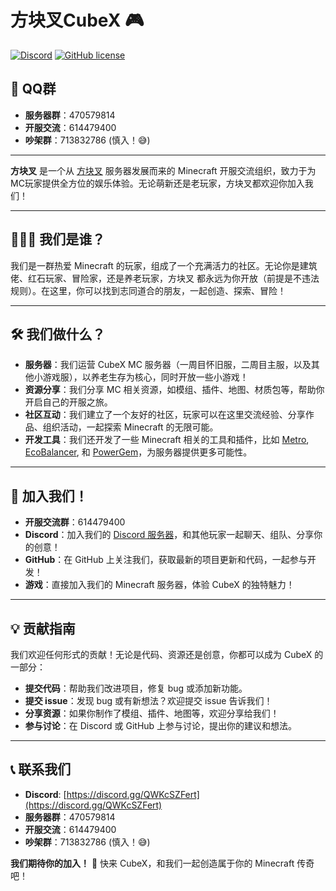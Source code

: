 # **方块叉CubeX** 🎮

[![Discord](https://img.shields.io/discord/xxxxxxxxxx.svg?label=&logo=discord&logoColor=ffffff&color=7389D8&labelColor=6A7EC2)](https://discord.gg/QWKcSZFert)
[![GitHub license](https://img.shields.io/github/license/Naereen/StrapDown.js.svg)](https://github.com/Naereen/StrapDown.js/blob/master/LICENSE)

## 📌 QQ群

- **服务器群**：470579814
- **开服交流**：614479400
- **吵架群**：713832786 (慎入！😅)

---

**方块叉** 是一个从 [方块叉](https://cubexmc.top) 服务器发展而来的 Minecraft 开服交流组织，致力于为 MC玩家提供全方位的娱乐体验。无论萌新还是老玩家，方块叉都欢迎你加入我们！

---

## 🧑‍🤝‍🧑 我们是谁？

我们是一群热爱 Minecraft 的玩家，组成了一个充满活力的社区。无论你是建筑佬、红石玩家、冒险家，还是养老玩家，方块叉 都永远为你开放（前提是不违法规则）。在这里，你可以找到志同道合的朋友，一起创造、探索、冒险！

---

## 🛠️ 我们做什么？

- **服务器**：我们运营 CubeX MC 服务器（一周目怀旧服，二周目主服，以及其他小游戏服），以养老生存为核心，同时开放一些小游戏！
- **资源分享**：我们分享 MC 相关资源，如模组、插件、地图、材质包等，帮助你开启自己的开服之旅。
- **社区互动**：我们建立了一个友好的社区，玩家可以在这里交流经验、分享作品、组织活动，一起探索 Minecraft 的无限可能。
- **开发工具**：我们还开发了一些 Minecraft 相关的工具和插件，比如 [Metro](https://github.com/CubeX-MC/Metro), [EcoBalancer](https://github.com/CubeX-MC/EcoBalancer), 和 [PowerGem](https://github.com/CubeX-MC/PowerGem)，为服务器提供更多可能性。

---

## 🚀 加入我们！

- **开服交流群**：614479400
- **Discord**：加入我们的 [Discord 服务器](https://discord.gg/QWKcSZFert)，和其他玩家一起聊天、组队、分享你的创意！
- **GitHub**：在 GitHub 上关注我们，获取最新的项目更新和代码，一起参与开发！
- **游戏**：直接加入我们的 Minecraft 服务器，体验 CubeX 的独特魅力！

---

## 💡 贡献指南

我们欢迎任何形式的贡献！无论是代码、资源还是创意，你都可以成为 CubeX 的一部分：

- **提交代码**：帮助我们改进项目，修复 bug 或添加新功能。
- **提交 issue**：发现 bug 或有新想法？欢迎提交 issue 告诉我们！
- **分享资源**：如果你制作了模组、插件、地图等，欢迎分享给我们！
- **参与讨论**：在 Discord 或 GitHub 上参与讨论，提出你的建议和想法。

---

## 📞 联系我们

- **Discord**: [https://discord.gg/QWKcSZFert](https://discord.gg/QWKcSZFert)
- **服务器群**：470579814
- **开服交流**：614479400
- **吵架群**：713832786 (慎入！😅)

**我们期待你的加入！** 🎉 快来 CubeX，和我们一起创造属于你的 Minecraft 传奇吧！
